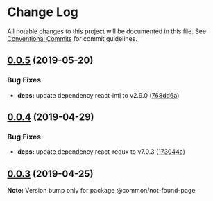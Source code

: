 # Change Log

All notable changes to this project will be documented in this file.
See [Conventional Commits](https://conventionalcommits.org) for commit guidelines.

## [0.0.5](https://github.com/monstrs/project-starter/compare/@common/not-found-page@0.0.4...@common/not-found-page@0.0.5) (2019-05-20)


### Bug Fixes

* **deps:** update dependency react-intl to v2.9.0 ([768dd6a](https://github.com/monstrs/project-starter/commit/768dd6a))





## [0.0.4](https://github.com/monstrs/project-starter/compare/@common/not-found-page@0.0.3...@common/not-found-page@0.0.4) (2019-04-29)


### Bug Fixes

* **deps:** update dependency react-redux to v7.0.3 ([173044a](https://github.com/monstrs/project-starter/commit/173044a))





## [0.0.3](https://github.com/monstrs/project-starter/compare/@common/not-found-page@0.0.2...@common/not-found-page@0.0.3) (2019-04-25)

**Note:** Version bump only for package @common/not-found-page
